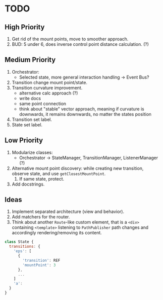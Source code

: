 # TODO

## High Priority

1. Get rid of the mount points, move to smoother approach.
1. BUD: 5 under 6, does inverse control point distance calculation. (?)

## Medium Priority

1. Orchestrator:
    - Selected state, more general interaction handling -> Event Bus?
1. Transition change mount point/state.
1. Transition curvature improvement.
    - alternative calc approach (?)
    - write docs
    - same point connection
    - think about "stable" vector approach, meaning if curvature is downwards, it remains downwards, no matter the states position
1. Transition set label.
1. State set label.

## Low Priority

1. Modularize classes:
    - Orchestrator -> StateManager, TransitionManager, ListenerManager (?)
1. Alternative mount point discovery: while creating new transition, observe state, and use `getClosestMountPoint`.
   1. If same state, protect.
1. Add docstrings.

## Ideas

1. Implement separated architecture (view and behavior).
1. Add matchers for the router.
1. Think about another `Route`-like custom element, that is a `<div>` containing `<template>` listening to `PathPublisher` path changes and accordingly rendering/removing its content.

```js
class State {
  transitions: {
    'eps': [
      {
        'transition': REF
        'mountPoint': 3
      },
      ...
    ]
    'a':
  }
}
```
